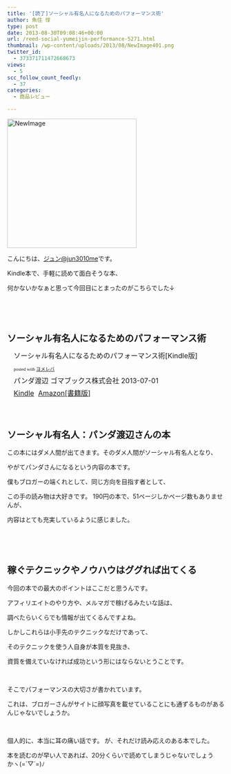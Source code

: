 ```yaml
---
title: '[読了]ソーシャル有名人になるためのパフォーマンス術'
author: 魚住 惇
type: post
date: 2013-08-30T09:08:46+00:00
url: /reed-social-yumeijin-performance-5271.html
thumbnail: /wp-content/uploads/2013/08/NewImage401.png
twitter_id:
  - 373371711472668673
views:
  - 5
scc_follow_count_feedly:
  - 37
categories:
  - 商品レビュー

---
```

<img decoding="async" loading="lazy" title="NewImage.png" src="/wp-content/uploads/2013/08/NewImage40.png" alt="NewImage" width="300" height="300" border="0" />

<!--more-->

こんにちは、[ジュン@jun3010me][1]です。

Kindle本で、手軽に読めて面白そうな本、

何かないかなぁと思って今回目にとまったのがこちらでした↓

 

 

## ソーシャル有名人になるためのパフォーマンス術

<div class="booklink-box" style="text-align: left; padding-bottom: 20px; font-size: medium; /zoom: 1; overflow: hidden;">
  <div class="booklink-image" style="float: left; margin: 0 15px 10px 0;">
    <a name="booklink" href="http://www.amazon.co.jp/exec/obidos/asin/B00DOVMXSE/jn050191-22/" rel="nofollow" target="_blank"></a><img decoding="async" style="border: none;" src="http://ecx.images-amazon.com/images/I/51LjWvuyBnL._SL160_.jpg" alt="" />
  </div>
  <div class="booklink-info" style="line-height: 120%; /zoom: 1; overflow: hidden;">
    <div class="booklink-name" style="margin-bottom: 10px; line-height: 120%;">
      <a name="booklink" href="http://www.amazon.co.jp/exec/obidos/asin/B00DOVMXSE/jn050191-22/" rel="nofollow" target="_blank"></a>ソーシャル有名人になるためのパフォーマンス術[Kindle版]</p>
      <div class="booklink-powered-date" style="font-size: 8pt; margin-top: 5px; font-family: verdana; line-height: 120%;">
        posted with <a href="http://yomereba.com" target="_blank">ヨメレバ</a>
      </div>
    </div>
    <div class="booklink-detail" style="margin-bottom: 5px;">
      パンダ渡辺 ゴマブックス株式会社 2013-07-01
    </div>
    <div class="booklink-link2" style="margin-top: 10px;">
      <div class="shoplinkkindle" style="display: inline; margin-right: 5px;">
        <a href="http://www.amazon.co.jp/exec/obidos/ASIN/B00DOVMXSE/jn050191-22/" rel="nofollow" target="_blank">Kindle</a>
      </div>
      <div class="shoplinkamazon" style="display: inline; margin-right: 5px;">
        <a title="アマゾン" href="http://www.amazon.co.jp/gp/search?keywords=%83%5C%81%5B%83V%83%83%83%8B%97L%96%BC%90l%82%C9%82%C8%82%E9%82%BD%82%DF%82%CC%83p%83t%83H%81%5B%83%7D%83%93%83X%8Fp&__mk_ja_JP=%83J%83%5E%83J%83i&url=search-alias%3Dstripbooks&tag=jn050191-22" rel="nofollow" target="_blank">Amazon[書籍版]</a>
      </div>
    </div>
  </div>
  <div class="booklink-footer" style="clear: left;">
     
  </div>
</div>

## ソーシャル有名人：パンダ渡辺さんの本

この本にはダメ人間が出てきます。そのダメ人間がソーシャル有名人となり、

やがてパンダさんになるという内容の本です。

僕もブロガーの端くれとして、同じ方向を目指す者として、

この手の読み物は大好きです。 190円の本で、51ページしかページ数もありませんが、

内容はとても充実しているように感じました。

 

 

## 稼ぐテクニックやノウハウはググれば出てくる

今回の本での最大のポイントはここだと思うんです。

アフィリエイトのやり方や、メルマガで稼げるみたいな話は、

調べたらいくらでも情報が出てくるんですよね。

しかしこれらは小手先のテクニックなだけであって、

そのテクニックを使う人自身が本質を見抜き、

資質を備えていなければ成功という形にはならないとうことです。

 

そこでパフォーマンスの大切さが書かれています。

これは、ブロガーさんがサイトに顔写真を載せていることにも通ずるものがあるんじゃないでしょうか。

 

個人的に、本当に耳の痛い話です。 が、それだけ読み応えのある本でした。

本を読むのが早い人であれば、20分くらいで読めてしまうじゃないでしょうかヽ(=´▽\`=)ﾉ

 [1]: https://twitter.com/jun3010me